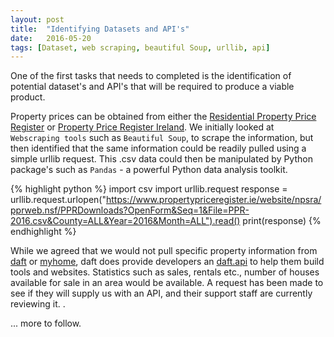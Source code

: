 ```yaml
---
layout: post
title:  "Identifying Datasets and API's"
date:   2016-05-20
tags: [Dataset, web scraping, beautiful Soup, urllib, api]
---
```

One of the first tasks that needs to completed is the identification of potential dataset's and API's that will be required to produce a viable product.

Property prices can be obtained from either the [Residential Property Price Register](https://www.propertypriceregister.ie/website/npsra/pprweb.nsf/page/ppr-home-en)
or [Property Price Register Ireland](http://propertypriceregisterireland.com/). We initially looked at `Webscraping tools` such as `Beautiful Soup`, to scrape the information, but then identified that the
same information could be readily pulled using a simple urllib request. This .csv data could then be manipulated by Python package's such as `Pandas` - a powerful Python data analysis toolkit.

{% highlight python %}
import csv
import urllib.request
response = urllib.request.urlopen("https://www.propertypriceregister.ie/website/npsra/pprweb.nsf/PPRDownloads?OpenForm&Seq=1&File=PPR-2016.csv&County=ALL&Year=2016&Month=ALL").read()
print(response)
{% endhighlight %}

While we agreed that we would not pull specific property information from [daft](http://www.daft.ie/) or [myhome](http://www.myhome.ie/), daft does provide developers an [daft.api](http://api.daft.ie/gettingstarted/) to help them build tools and websites.
Statistics such as sales, rentals etc., number of houses available for sale in an area would be available.  A request has been made to see if they will supply us with an API, and their support staff are currently reviewing it.
.

... more to follow.



